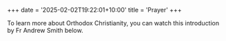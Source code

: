 +++
date = '2025-02-02T19:22:01+10:00'
title = 'Prayer'
+++

To learn more about Orthodox Christianity, you can watch this introduction by Fr Andrew Smith below.

